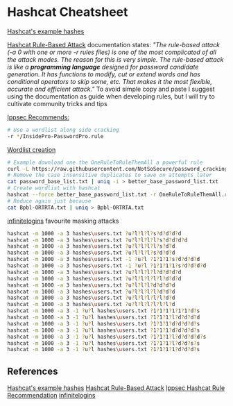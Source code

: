 # Hashcat Cheatsheet

[Hashcat's example hashes](https://hashcat.net/wiki/doku.php?id=example_hashes)


[Hashcat Rule-Based Attack](https://hashcat.net/wiki/doku.php?id=rule_based_attack) documentation states: *"The rule-based attack (-a 0 with one or more -r rules files) is one of the most complicated of all the attack modes. The reason for this is very simple. The rule-based attack is like a **programming language** designed for password candidate generation. It has functions to modify, cut or extend words and has conditional operators to skip some, etc. That makes it the most flexible, accurate and efficient attack."* To avoid simple copy and paste I suggest using the documentation as guide when developing rules, but I will try to cultivate community tricks and tips 

[Ippsec Recommends:](https://www.youtube.com/watch?v=H9FcE_FMZio)
```bash
# Use a wordlist along side cracking
-r */InsidePro-PasswordPro.rule
```

[Wordlist creation](https://infinitelogins.com/2020/11/16/using-hashcat-rules-to-create-custom-wordlists/)
```bash
# Example download one the OneRuleToRuleThemAll a powerful rule
curl -L https://raw.githubusercontent.com/NotSoSecure/password_cracking_rules/master/OneRuleToRuleThemAll.rule -o OneRuleToRuleThemAll.rule 
# Remove the case insensitive duplicates to save on attempts later
cat password_base_list.txt | uniq -i > better_base_password_list.txt
# Create wordlist with hashcat 
hashcat --force better_base_password_list.txt -r OneRuleToRuleThemAll.rule  --stdout > Bpbl-ORTRTA.txt 
# Reduce again just because 
cat Bpbl-ORTRTA.txt | uniq > Bpbl-ORTRTA.txt
```

[infinitelogins](https://infinitelogins.com/2020/11/16/using-hashcat-rules-to-create-custom-wordlists/) favourite masking attacks
```bash
hashcat -m 1000 -a 3 hashes\users.txt ?u?l?l?l?s?d?d?d?d
hashcat -m 1000 -a 3 hashes\users.txt ?u?l?l?l?l?s?d?d?d?d
hashcat -m 1000 -a 3 hashes\users.txt ?u?l?l?l?l?s?d?d
hashcat -m 1000 -a 3 hashes\users.txt ?u?l?l?l?s?d?d?d
hashcat -m 1000 -a 3 hashes\users.txt -1 ?u?l ?1?1?1?s?d?d?d?d
hashcat -m 1000 -a 3 hashes\users.txt -1 ?u?l ?1?1?1?1?s?d?d?d?d
hashcat -m 1000 -a 3 hashes\users.txt ?u?l?l?l?l?d?d?d?d
hashcat -m 1000 -a 3 hashes\users.txt ?u?l?l?l?l?l?d?d?d
hashcat -m 1000 -a 3 hashes\users.txt ?u?l?l?l?d?d?d?d
hashcat -m 1000 -a 3 hashes\users.txt ?u?l?l?l?l?d?d?d
hashcat -m 1000 -a 3 hashes\users.txt ?u?l?l?l?l?l?d?d
hashcat -m 1000 -a 3 hashes\users.txt ?u?l?l?l?l?l?l?d
hashcat -m 1000 -a 3 -1 ?u?l hashes\users.txt ?1?1?1?1?1?1?d?s
hashcat -m 1000 -a 3 -1 ?u?l hashes\users.txt ?1?1?1?l?d?d?d?d
hashcat -m 1000 -a 3 -1 ?u?l hashes\users.txt ?1?1?1?d?d?d?d?s
hashcat -m 1000 -a 3 -1 ?u?l hashes\users.txt ?1?1?1?d?d?d?d?s
hashcat -m 1000 -a 3 -1 ?u?l hashes\users.txt ?1?1?1?l?d?d?d?d?s
hashcat -m 1000 -a 3 -1 ?u?l hashes\users.txt ?1?1?1?l?d?d?s?s
hashcat -m 1000 -a 3 -1 ?u?l hashes\users.txt ?1?1?1?1?d?d?d?s
```


## References

[Hashcat's example hashes](https://hashcat.net/wiki/doku.php?id=example_hashes)
[Hashcat Rule-Based Attack](https://hashcat.net/wiki/doku.php?id=rule_based_attack) 
[Ippsec Hashcat Rule Recommendation](https://www.youtube.com/watch?v=H9FcE_FMZio)
[infinitelogins](https://infinitelogins.com/2020/11/16/using-hashcat-rules-to-create-custom-wordlists/)